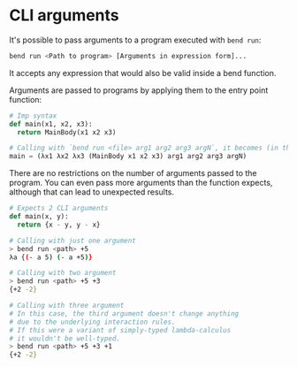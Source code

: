 # CLI arguments

It's possible to pass arguments to a program executed with `bend run`:

```sh
bend run <Path to program> [Arguments in expression form]...
```

It accepts any expression that would also be valid inside a bend function.

Arguments are passed to programs by applying them to the entry point function:

```py
# Imp syntax
def main(x1, x2, x3):
  return MainBody(x1 x2 x3)

# Calling with `bend run <file> arg1 arg2 arg3 argN`, it becomes (in the "fun" syntax):
main = (λx1 λx2 λx3 (MainBody x1 x2 x3) arg1 arg2 arg3 argN)
```

There are no restrictions on the number of arguments passed to the program.
You can even pass more arguments than the function expects, although that can lead to unexpected results.
```py
# Expects 2 CLI arguments
def main(x, y):
  return {x - y, y - x}
```
```sh
# Calling with just one argument
> bend run <path> +5
λa {(- a 5) (- a +5)}

# Calling with two argument
> bend run <path> +5 +3
{+2 -2}

# Calling with three argument
# In this case, the third argument doesn't change anything
# due to the underlying interaction rules.
# If this were a variant of simply-typed lambda-calculus
# it wouldn't be well-typed.
> bend run <path> +5 +3 +1
{+2 -2}
```
